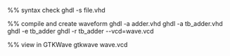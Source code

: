 %% syntax check
ghdl -s file.vhd

%% compile and create waveform
ghdl -a adder.vhd
ghdl -a tb_adder.vhd
ghdl -e tb_adder
ghdl -r tb_adder --vcd=wave.vcd

%% view in GTKWave
gtkwave wave.vcd
